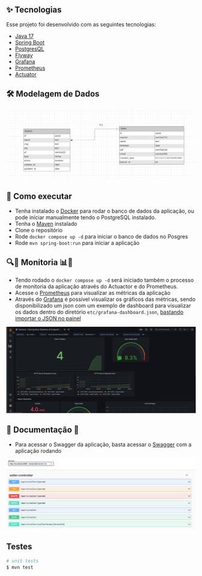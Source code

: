 ## ✨ Tecnologias

Esse projeto foi desenvolvido com as seguintes tecnologias:

- [Java 17](https://www.oracle.com/java/technologies/javase/jdk17-archive-downloads.html)
- [Spring Boot](https://start.spring.io/)
- [PostgresQL](https://www.postgresql.org/)
- [Flyway](https://flywaydb.org/)
- [Grafana](https://grafana.com/)
- [Prometheus](https://prometheus.io/)
- [Actuator](https://spring.io/guides/gs/actuator-service/)


## 🛠 Modelagem de Dados 

![image](./etc/diagrama.png)


## 🚀 Como executar

- Tenha instalado o [Docker](https://www.docker.com/) para rodar o banco de dados da aplicação, ou pode iniciar manualmente tendo o PostgreSQL instalado.
- Tenha o [Maven](https://dicasdejava.com.br/como-instalar-o-maven-no-windows/) instalado
- Clone o repositório
- Rode `docker compose up -d` para iniciar o banco de dados no Posgres
- Rode `mvn spring-boot:run` para iniciar a aplicação

## 🔍📐 Monitoria 📊🧐

- Tendo rodado o `docker compose up -d` será iniciado também o processo de monitoria da aplicação através do Actuactor e do Prometheus.
- Acesse o [Prometheus](http://localhost:9090/) para visualizar as métricas da aplicação
- Através do [Grafana](http://localhost:3000/) é possível visualizar os gráficos das métricas, sendo disponibilizado um json com um exemplo de dashboard para visualizar os dados dentro do diretório `etc/grafana-dashboard.json`, [bastando importar o JSON no painel](http://localhost:3000/dashboard/import)

![image](./etc/grafana.png)

## 📝 Documentação 📝

- Para acessar o Swagger da aplicação, basta acessar o [Swagger](http://localhost:8080/swagger-ui.html) com a aplicação rodando

![image](./etc/swagger.png)

## Testes

```bash
# unit tests
$ mvn test
```